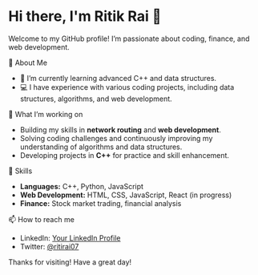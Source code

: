 # Hi there, I'm Ritik Rai 👋

Welcome to my GitHub profile! I’m passionate about coding, finance, and web development.

📌 About Me

- 🌱 I’m currently learning advanced C++ and data structures.
- 💻 I have experience with various coding projects, including data structures, algorithms, and web development.

 🔭 What I’m working on

- Building my skills in **network routing** and **web development**.
- Solving coding challenges and continuously improving my understanding of algorithms and data structures.
- Developing projects in **C++** for practice and skill enhancement.

🚀 Skills

- **Languages:** C++, Python, JavaScript
- **Web Development:** HTML, CSS, JavaScript, React (in progress)
- **Finance:** Stock market trading, financial analysis

 📫 How to reach me

- LinkedIn: [Your LinkedIn Profile](https://www.linkedin.com/in/ritirai07/)
- Twitter: [@ritirai07](https://twitter.com/ritirai07)

Thanks for visiting! Have a great day!
